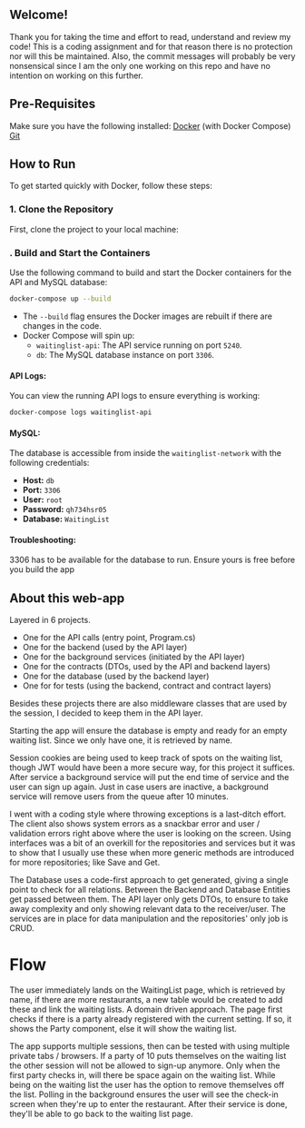 ## Welcome!
Thank you for taking the time and effort to read, understand and review my code!
This is a coding assignment and for that reason there is no protection nor will this be maintained. 
Also, the commit messages will probably be very nonsensical since I am the only one working on this repo and have no intention on working on this further.

## **Pre-Requisites**
Make sure you have the following installed:
[Docker](https://www.docker.com/get-started) (with Docker Compose)
[Git](https://git-scm.com/)

## **How to Run**
To get started quickly with Docker, follow these steps:
### **1. Clone the Repository**
First, clone the project to your local machine:

### **. Build and Start the Containers**
Use the following command to build and start the Docker containers for the API and MySQL database:
``` bash
docker-compose up --build
```
- The `--build` flag ensures the Docker images are rebuilt if there are changes in the code.
- Docker Compose will spin up:
    - `waitinglist-api`: The API service running on port `5240`.
    - `db`: The MySQL database instance on port `3306`.
#### API Logs:
You can view the running API logs to ensure everything is working:
``` bash
docker-compose logs waitinglist-api
```
#### MySQL:
The database is accessible from inside the `waitinglist-network` with the following credentials:
- **Host:** `db`
- **Port:** `3306`
- **User:** `root`
- **Password:** `qh734hsr05`
- **Database:** `WaitingList`

#### Troubleshooting:
3306 has to be available for the database to run. Ensure yours is free before you build the app

## About this web-app
Layered in 6 projects.
- One for the API calls (entry point, Program.cs)
- One for the backend (used by the API layer)
- One for the background services (initiated by the API layer)
- One for the contracts (DTOs, used by the API and backend layers)
- One for the database (used by the backend layer)
- One for for tests (using the backend, contract and contract layers)

Besides these projects there are also middleware classes that are used by the session, I decided to keep them in the API layer.

Starting the app will ensure the database is empty and ready for an empty waiting list.
Since we only have one, it is retrieved by name.

Session cookies are being used to keep track of spots on the waiting list, though JWT would have been a more secure way, for this project it suffices.
After service a background service will put the end time of service and the user can sign up again. Just in case users are inactive, a background service will remove users from the queue after 10 minutes.

I went with a coding style where throwing exceptions is a last-ditch effort. The client also shows system errors as a snackbar error and user / validation errors right above where the user is looking on the screen.
Using interfaces was a bit of an overkill for the repositories and services but it was to show that I usually use these when more generic methods are introduced for more repositories; like Save and Get.

The Database uses a code-first approach to get generated, giving a single point to check for all relations. Between the Backend and Database Entities get passed between them. The API layer only gets DTOs, to ensure to take away complexity and only showing relevant data to the receiver/user. The services are in place for data manipulation and the repositories' only job is CRUD.

# Flow
The user immediately lands on the WaitingList page, which is retrieved by name, if there are more restaurants, a new table would be created to add these and link the waiting lists. A domain driven approach.
The page first checks if there is a party already registered with the current setting. If so, it shows the Party component, else it will show the waiting list. 

The app supports multiple sessions, then can be tested with using multiple private tabs / browsers. If a party of 10 puts themselves on the waiting list the other session will not be allowed to sign-up anymore. 
Only when the first party checks in, will there be space again on the waiting list. While being on the waiting list the user has the option to remove themselves off the list. Polling in the background ensures the user will see the check-in screen when they're up to enter the restaurant. After their service is done, they'll be able to go back to the waiting list page.









